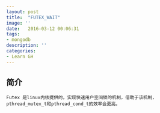 ```yaml
---
layout: post
title:  "FUTEX_WAIT"
image: ''
date:   2016-03-12 00:06:31
tags:
- mongodb
description: ''
categories:
- Learn GH 
---
```



## 简介 ## 

    Futex 是linux内核提供的，实现快速用户空间锁的机制，借助于该机制，pthread_mutex_t和pthread_cond_t的效率会更高。

